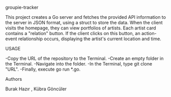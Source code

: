 groupie-tracker 

This project creates a Go server and fetches the provided API information to the server in JSON format, using a struct to store the data. When the client visits the homepage, they can view portfolios of artists. Each artist card contains a "relation" button. If the client clicks on this button, an action-event relationship occurs, displaying the artist's current location and time.

USAGE

-Copy the URL of the repository to the Terminal.
-Create an empty folder in the Terminal.
-Navigate into the folder.
-In the Terminal, type git clone "URL".
-Finally, execute go run *.go.

Authors

Burak Hazır , Kübra Göncüler 